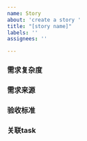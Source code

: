```yaml
---
name: Story
about: 'create a story '
title: "[story name]"
labels: ''
assignees: ''

---
```


### 需求复杂度


### 需求来源



### 验收标准



### 关联task


